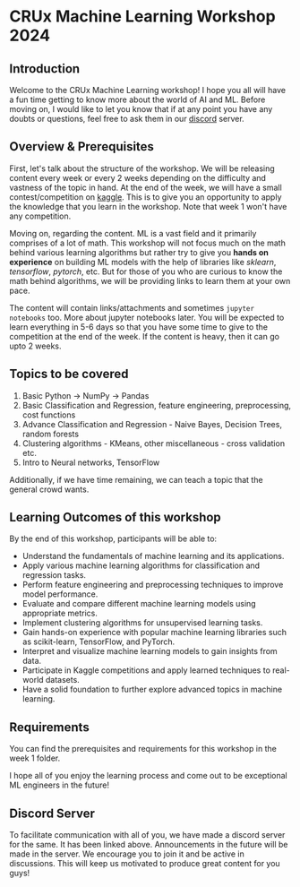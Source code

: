 # CRUx Machine Learning Workshop 2024

## Introduction

Welcome to the CRUx Machine Learning workshop! I hope you all will have a fun time getting to know more about the world of AI and ML. Before moving on, I would like to let you know that if at any point you have any doubts or questions, feel free to ask them in our [discord](https://discord.gg/q2t4GHvWRW) server.

## Overview & Prerequisites

First, let's talk about the structure of the workshop. We will be releasing content every week or every 2 weeks depending on the difficulty and vastness of the topic in hand. At the end of the week, we will have a small contest/competition on [kaggle](https://www.kaggle.com/). This is to give you an opportunity to apply the knowledge that you learn in the workshop. Note that week 1 won't have any competition.

Moving on, regarding the content. ML is a vast field and it primarily comprises of a lot of math. This workshop will not focus much on the math behind various learning algorithms but rather try to give you **hands on experience** on building ML models with the help of libraries like _sklearn_, _tensorflow_, _pytorch_, etc. But for those of you who are curious to know the math behind algorithms, we will be providing links to learn them at your own pace.

The content will contain links/attachments and sometimes ``jupyter notebooks`` too. More about jupyter notebooks later. You will be expected to learn everything in 5-6 days so that you have some time to give to the competition at the end of the week. If the content is heavy, then it can go upto 2 weeks.

## Topics to be covered
1. Basic Python -> NumPy -> Pandas
2. Basic Classification and Regression, feature engineering, preprocessing, cost functions
3. Advance Classification and Regression - Naive Bayes, Decision Trees, random forests
4. Clustering algorithms - KMeans, other miscellaneous - cross validation etc.
5. Intro to Neural networks, TensorFlow

Additionally, if we have time remaining, we can teach a topic that the general crowd wants.

## Learning Outcomes of this workshop

By the end of this workshop, participants will be able to:

- Understand the fundamentals of machine learning and its applications.
- Apply various machine learning algorithms for classification and regression tasks.
- Perform feature engineering and preprocessing techniques to improve model performance.
- Evaluate and compare different machine learning models using appropriate metrics.
- Implement clustering algorithms for unsupervised learning tasks.
- Gain hands-on experience with popular machine learning libraries such as scikit-learn, TensorFlow, and PyTorch.
- Interpret and visualize machine learning models to gain insights from data.
- Participate in Kaggle competitions and apply learned techniques to real-world datasets.
- Have a solid foundation to further explore advanced topics in machine learning.

## Requirements

You can find the prerequisites and requirements for this workshop in the week 1 folder.

I hope all of you enjoy the learning process and come out to be exceptional ML engineers in the future!

## Discord Server

To facilitate communication with all of you, we have made a discord server for the same. It has been linked above. Announcements in the future will be made in the server. We encourage you to join it and be active in discussions. This will keep us motivated to produce great content for you guys!
